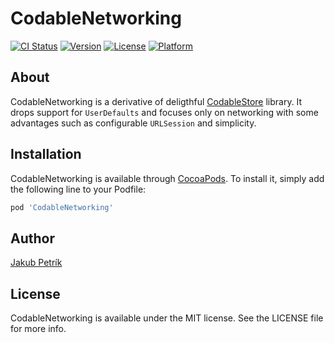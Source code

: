 # CodableNetworking

[![CI Status](https://img.shields.io/travis/jakup@me.com/CodableNetworking.svg?style=flat)](https://travis-ci.org/jakup@me.com/CodableNetworking)
[![Version](https://img.shields.io/cocoapods/v/CodableNetworking.svg?style=flat)](https://cocoapods.org/pods/CodableNetworking)
[![License](https://img.shields.io/cocoapods/l/CodableNetworking.svg?style=flat)](https://cocoapods.org/pods/CodableNetworking)
[![Platform](https://img.shields.io/cocoapods/p/CodableNetworking.svg?style=flat)](https://cocoapods.org/pods/CodableNetworking)

## About

CodableNetworking is a derivative of deligthful [CodableStore](https://github.com/inloop/CodableStore.git) library. It drops support for `UserDefaults` and focuses only on networking with some advantages such as configurable `URLSession` and simplicity. 

## Installation

CodableNetworking is available through [CocoaPods](https://cocoapods.org). To install
it, simply add the following line to your Podfile:

```ruby
pod 'CodableNetworking'
```

## Author

[Jakub Petrík](https://github.com/jakubpetrik)

## License

CodableNetworking is available under the MIT license. See the LICENSE file for more info.
